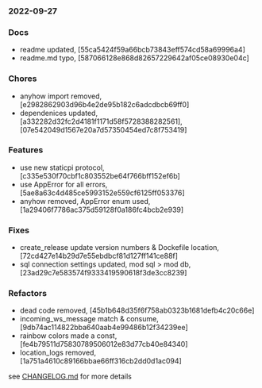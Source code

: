 ### 2022-09-27

### Docs
+ readme updated, [55ca5424f59a66bcb73843eff574cd58a69996a4]
+ readme.md typo, [587066128e868d82657229642af05ce08930e04c]

### Chores
+ anyhow import removed, [e2982862903d96b4e2de95b182c6adcdbcb69ff0]
+ dependenices updated, [a332282d32fc2d4181f1171d58f5728388282561], [07e542049d1567e20a7d57350454ed7c8f753419]

### Features
+ use new staticpi protocol, [c335e530f70cbf1c803552be64f766bff152ef6b]
+ use AppError for all errors, [5ae8a63c4d485ce5993152e559cf6125ff053376]
+ anyhow removed, AppError enum used, [1a29406f7786ac375d59128f0a186fc4bcb2e939]

### Fixes
+ create_release update version numbers & Dockefile location, [72cd427e14b29d7e55ebdbcf81d127ff141ce88f]
+ sql connection settings updated, mod sql > mod db, [23ad29c7e583574f9333419590618f3de3cc8239]

### Refactors
+ dead code removed, [45b1b648d35f6f758ab0323b1681defb4c20c66e]
+ incoming_ws_message match & consume, [9db74ac114822bba640aab4e99486b12f34239ee]
+ rainbow colors made a const, [fe4b79511d75830789506012e83d77cb40e84340]
+ location_logs removed, [1a751a4610c89166bbae66ff316cb2dd0d1ac094]

see <a href='https://github.com/mrjackwills/belugasnooze_pi/blob/main/CHANGELOG.md'>CHANGELOG.md</a> for more details
